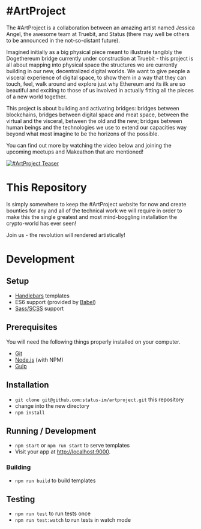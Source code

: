 # #ArtProject

The #ArtProject is a collaboration between an amazing artist named Jessica Angel, the awesome team at Truebit, and Status (there may well be others to be announced in the not-so-distant future).

Imagined initially as a big physical piece meant to illustrate tangibly the Dogethereum bridge currently under construction at Truebit - this project is all about mapping into physical space the structures we are currently building in our new, decentralized digital worlds. We want to give people a visceral experience of digital space, to show them in a way that they can touch, feel, walk around and explore just why Ethereum and its ilk are so beautiful and exciting to those of us involved in actually fitting all the pieces of a new world together.

This project is about building and activating bridges: bridges between blockchains, bridges between digital space and meat space, between the virtual and the visceral, between the old and the new; bridges between human beings and the technologies we use to extend our capacities way beyond what most imagine to be the horizons of the possible.

You can find out more by watching the video below and joining the upcoming meetups and Makeathon that are mentioned!

[![#ArtProject Teaser](https://imgur.com/dtKUclw.png)](https://www.youtube.com/watch?v=wi-kQ7bIpxI)

# This Repository

Is simply somewhere to keep the #ArtProject website for now and create bounties for any and all of the technical work we will require in order to make this the single greatest and most mind-boggling installation the crypto-world has ever seen!

Join us - the revolution will rendered artistically!

# Development

## Setup
* [Handlebars](http://handlebarsjs.com/) templates
* ES6 support (provided by [Babel](https://babeljs.io/))
* [Sass/SCSS](http://sass-lang.com/) support

## Prerequisites
You will need the following things properly installed on your computer.
* [Git](http://git-scm.com/)
* [Node.js](http://nodejs.org/) (with NPM)
* [Gulp](http://gulpjs.com/)

## Installation
* `git clone git@github.com:status-im/artproject.git` this repository
* change into the new directory
* `npm install`

## Running / Development
* `npm start` or `npm run start` to serve templates
* Visit your app at [http://localhost:9000](http://localhost:9000).

### Building
* `npm run build` to build templates

## Testing
* `npm run test` to run tests once
* `npm run test:watch` to run tests in watch mode
